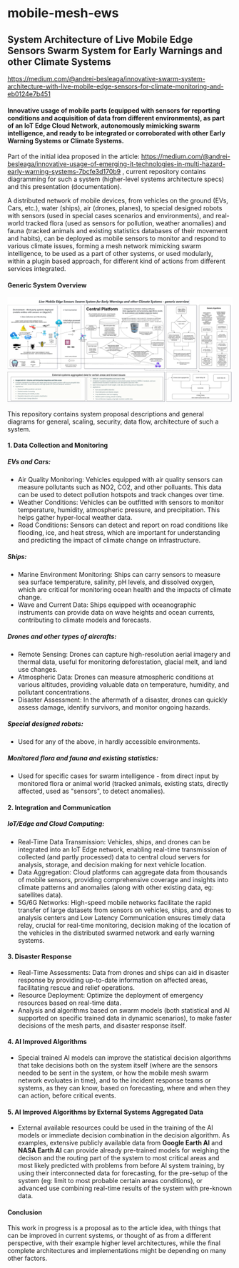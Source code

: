 # mobile-mesh-ews
## System Architecture of Live Mobile Edge Sensors Swarm System for Early Warnings and other Climate Systems

https://medium.com/@andrei-besleaga/innovative-swarm-system-architecture-with-live-mobile-edge-sensors-for-climate-monitoring-and-eb0124e7b451

#### Innovative usage of mobile parts (equipped with sensors for reporting conditions and acquisition of data from different environments), as part of an IoT Edge Cloud Network, autonomously mimicking swarm intelligence, and ready to be integrated or corroborated with other Early Warning Systems or Climate Systems.

Part of the initial idea proposed in the article: https://medium.com/@andrei-besleaga/innovative-usage-of-emerging-it-technologies-in-multi-hazard-early-warning-systems-7bcfe3d170b9 , current repository contains diagramming for such a system (higher-level systems architecture specs) and this presentation (documentation).
<br>

A distributed network of mobile devices, from vehicles on the ground (EVs, Cars, etc.), water (ships), air (drones, planes), to special designed robots with sensors (used in special cases scenarios and environments), and real-world tracked flora (used as sensors for pollution, weather anomalies) and fauna (tracked animals and existing statistics databases of their movement and habits), can be deployed as mobile sensors to monitor and respond to various climate issues, forming a mesh network mimicking swarm intelligence, to be used as a part of other systems, or used modularly, within a plugin based approach, for different kind of actions from different services integrated.



#### Generic System Overview

![SwarmSystem](https://github.com/andreibesleaga/mobile-mesh-ews/blob/main/SwarmSystem.png)

This repository contains system proposal descriptions and general diagrams for general, scaling, security, data flow, architecture of such a system.

#### 1. Data Collection and Monitoring

##### EVs and Cars:
- Air Quality Monitoring: Vehicles equipped with air quality sensors can measure pollutants such as NO2, CO2, and other polluants. This data can be used to detect pollution hotspots and track changes over time.
- Weather Conditions: Vehicles can be outfitted with sensors to monitor temperature, humidity, atmospheric pressure, and precipitation. This helps gather hyper-local weather data.
- Road Conditions: Sensors can detect and report on road conditions like flooding, ice, and heat stress, which are important for understanding and predicting the impact of climate change on infrastructure.

##### Ships:
- Marine Environment Monitoring: Ships can carry sensors to measure sea surface temperature, salinity, pH levels, and dissolved oxygen, which are critical for monitoring ocean health and the impacts of climate change.
- Wave and Current Data: Ships equipped with oceanographic instruments can provide data on wave heights and ocean currents, contributing to climate models and forecasts.

##### Drones and other types of aircrafts:
- Remote Sensing: Drones can capture high-resolution aerial imagery and thermal data, useful for monitoring deforestation, glacial melt, and land use changes.
- Atmospheric Data: Drones can measure atmospheric conditions at various altitudes, providing valuable data on temperature, humidity, and pollutant concentrations.
- Disaster Assessment: In the aftermath of a disaster, drones can quickly assess damage, identify survivors, and monitor ongoing hazards.

##### Special designed robots:
- Used for any of the above, in hardly accessible environments.

##### Monitored flora and fauna and existing statistics:
- Used for specific cases for swarm intelligence - from direct input by monitored flora or animal world (tracked animals, existing stats, directly affected, used as "sensors", to detect anomalies).


#### 2. Integration and Communication

##### IoT/Edge and Cloud Computing:

- Real-Time Data Transmission: Vehicles, ships, and drones can be integrated into an IoT Edge network, enabling real-time transmission of collected (and partly processed) data to central cloud servers for analysis, storage, and decision making for next vehicle location.
- Data Aggregation: Cloud platforms can aggregate data from thousands of mobile sensors, providing comprehensive coverage and insights into climate patterns and anomalies (along with other existing data, eg: satellites data).
- 5G/6G Networks: High-speed mobile networks facilitate the rapid transfer of large datasets from sensors on vehicles, ships, and drones to analysis centers and Low Latency Communication ensures timely data relay, crucial for real-time monitoring, decision making of the location of the vehicles in the distributed swarmed network and early warning systems.

#### 3. Disaster Response

- Real-Time Assessments: Data from drones and ships can aid in disaster response by providing up-to-date information on affected areas, facilitating rescue and relief operations.
- Resource Deployment: Optimize the deployment of emergency resources based on real-time data.
- Analysis and algorithms based on swarm models (both statistical and AI supported on specific trained data in dynamic scenarios), to make faster decisions of the mesh parts, and disaster response itself.

#### 4. AI Improved Algorithms

- Special trained AI models can improve the statistical decision algorithms that take decisions both on the system itself (where are the sensors needed to be sent in the system, or how the mobile mesh swarm network evoluates in time), and to the incident response teams or systems, as they can know, based on forecasting, where and when they can action, before critical events.

#### 5. AI Improved Algorithms by External Systems Aggregated Data

- External available resources could be used in the training of the AI models or immediate decision combination in the decision algorithm.
As examples, extensive publicly available data from **Google Earth AI** and **NASA Earth AI** can provide already pre-trained models for weighing the decison and the routing part of the system to most critical areas and most likely predicted with problems from before AI system training, by using their interconnected data for forecasting, for the pre-setup of the system (eg: limit to most probable certain areas conditions), or advanced use combining real-time results of the system with pre-known data.


#### Conclusion
This work in progress is a proposal as to the article idea, with things that can be improved in current systems, or thought of as from a different perspective, with their example higher level architectures, while the final complete architectures and implementations might be depending on many other factors.
